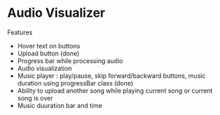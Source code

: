 # Audio Visualizer
Features
* Hover text on buttons
* Upload button  (done)
* Progress bar while processing audio
* Audio visualization
* Music player : play/pause, skip forward/backward buttons, music duration using progressBar class (done)
* Ability to upload another song while playing current song
  or current song is over
* Music duuration bar and time 
